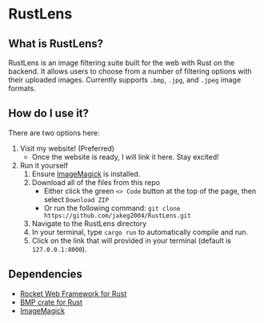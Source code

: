 # RustLens
## What is RustLens?
RustLens is an image filtering suite built for the web with Rust on the backend. It allows users to choose from a number of filtering options with their uploaded images. Currently supports `.bmp`, `.jpg`, and `.jpeg` image formats.

## How do I use it?
There are two options here:
1) Visit my website! (Preferred)
    * Once the website is ready, I will link it here. Stay excited!
2) Run it yourself
    1) Ensure [ImageMagick](https://imagemagick.org/) is installed.
    2) Download all of the files from this repo
        * Either click the green `<> Code` button at the top of the page, then select `Download ZIP`
        * Or run the following command: `git clone https://github.com/jakeg2004/RustLens.git`
    3) Navigate to the RustLens directory
    4) In your terminal, type `cargo run` to automatically compile and run.
    5) Click on the link that will provided in your terminal (default is `127.0.0.1:8000`).

## Dependencies
* [Rocket Web Framework for Rust](https://rocket.rs/)
* [BMP crate for Rust](https://docs.rs/bmp/latest/bmp/)
* [ImageMagick](https://imagemagick.org/)

